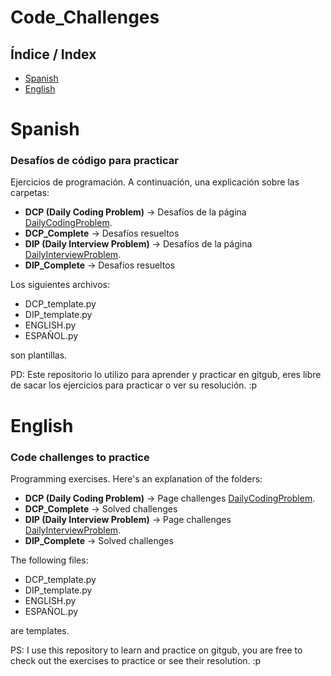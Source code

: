 # Code_Challenges

## Índice / Index
- [Spanish](#spanish)
- [English](#english)

# Spanish

### Desafíos de código para practicar

Ejercicios de programación. A continuación, una explicación sobre las carpetas:

- **DCP (Daily Coding Problem)** -> Desafíos de la página [DailyCodingProblem](https://www.dailycodingproblem.com/).
- **DCP_Complete** -> Desafíos resueltos
- **DIP (Daily Interview Problem)** -> Desafíos de la página [DailyInterviewProblem](https://www.techseries.dev/daily).
- **DIP_Complete** -> Desafíos resueltos

Los siguientes archivos:
- DCP_template.py
- DIP_template.py
- ENGLISH.py
- ESPAÑOL.py

son plantillas.

PD: Este repositorio lo utilizo para aprender y practicar en gitgub, eres libre de sacar los ejercicios para practicar o ver su resolución. :p



# English

### Code challenges to practice

Programming exercises. Here's an explanation of the folders:

- **DCP (Daily Coding Problem)** -> Page challenges [DailyCodingProblem](https://www.dailycodingproblem.com/).
- **DCP_Complete** -> Solved challenges
- **DIP (Daily Interview Problem)** -> Page challenges [DailyInterviewProblem](https://www.techseries.dev/daily).
- **DIP_Complete** -> Solved challenges

The following files:
- DCP_template.py
- DIP_template.py
- ENGLISH.py
- ESPAÑOL.py

are templates.

PS: I use this repository to learn and practice on gitgub, you are free to check out the exercises to practice or see their resolution. :p
